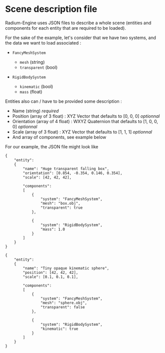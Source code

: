 # Scene description file

Radium-Engine uses JSON files to describe a whole scene (entities and components 
for each entity that are required to be loaded).

For the sake of the example, let's consider that we have two systems, and the data we want 
to load associated : 
 * `FancyMeshSystem`
   * `mesh` (string) 
   * `transparent` (bool)
   
 * `RigidBodySystem`
   * `kinematic` (bool)
   * `mass` (float)
   
Entities also can / have to be provided some description :
 * Name (string) *required*
 * Position (array of 3 float) : XYZ Vector that defaults to [0, 0, 0] *optionnal*
 * Orientation (array of 4 float) : WXYZ Quaternion that defaults to [1, 0, 0, 0] *optionnal*
 * Scale (array of 3 float) : XYZ Vector that defaults to [1, 1, 1] *optionnal*
 * And array of components, see example below
 
For our example, the JSON file might look like 

```
{
    "entity":
    {
        "name": "Huge transparent falling box",
        "orientation": [0.854, -0.354, 0.146, 0.354],
        "scale": [42, 42, 42],
        
        "components":
        [
            {
                "system": "FancyMeshSystem",
                "mesh": "box.obj",
                "transparent": true
            },
        
            {
                "system": "RigidBodySystem",
                "mass": 1.0
            }
        ]
    }
}

{    
    "entity":
    {
        "name": "Tiny opaque kinematic sphere",
        "position": [42, 42, 42],
        "scale": [0.1, 0.1, 0.1],
        
        "components":
        [
            {
                "system": "FancyMeshSystem",
                "mesh": "sphere.obj",
                "transparent": false
            },
        
            {
                "system": "RigidBodySystem",
                "kinematic": true
            }
        ]
    }
}
```
